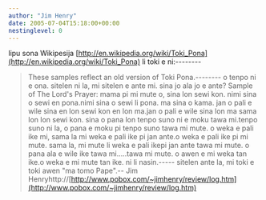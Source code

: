 ```yaml
---
author: "Jim Henry"
date: 2005-07-04T15:18:00+00:00
nestinglevel: 0
---
```

lipu sona Wikipesija [http://en.wikipedia.org/wiki/Toki_Pona](http://en.wikipedia.org/wiki/Toki_Pona) li toki e ni:--------

>These samples reflect an old version of Toki Pona.--------
o tenpo ni e ona. sitelen ni la, mi sitelen e ante mi. sina jo ala jo e ante?
>Sample of The Lord's Prayer:
>mama pi mi mute o,
>sina lon sewi kon.
>nimi sina o sewi en pona.nimi sina o sewi li pona.
>ma sina o kama.
>jan o pali e wile sina en lon sewi kon en lon ma.jan o pali e wile sina lon ma sama lon lon sewi kon.
>sina o pana lon tenpo suno ni e moku tawa mi.tenpo suno ni la, o pana e moku pi tenpo suno tawa mi mute.
>o weka e pali ike mi, sama la mi weka e pali ike pi jan ante.o weka e pali ike pi mi mute. sama la, mi mute li weka e pali ikepi jan ante tawa mi mute.
>o pana ala e wile ike tawa mi.....tawa mi mute.
>o awen e mi weka tan ike.o weka e mi mute tan ike.
>ni li nasin.-----
sitelen ante la, mi toki e toki awen "ma tomo Pape".--
Jim Henryhttp://[http://www.pobox.com/~jimhenry/review/log.htm](http://www.pobox.com/~jimhenry/review/log.htm)